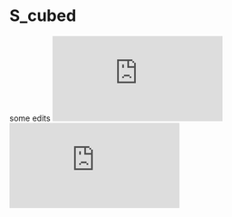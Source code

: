 # S_cubed
some edits
![\Large x=\frac{-b\pm\sqrt{b^2-4ac}}{2a}](https://latex.codecogs.com/svg.latex?x%3D%5Cfrac%7B-b%5Cpm%5Csqrt%7Bb%5E2-4ac%7D%7D%7B2a%7D)
![\large x=\frac{y}{2}](https://latex.codecogs.com/svg.latex?%5Clarge%20x%3D%5Cfrac%7By%7D%7B2%7D)
